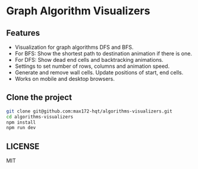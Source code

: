 # Graph Algorithm Visualizers

## Features
- Visualization for graph algorithms DFS and BFS.
- For BFS: Show the shortest path to destination animation if there is one.
- For DFS: Show dead end cells and backtracking animations.
- Settings to set number of rows, columns and animation speed.
- Generate and remove wall cells. Update positions of start, end cells.
- Works on mobile and desktop browsers.

## Clone the project

```bash
git clone git@github.com:max172-hqt/algorithms-visualizers.git
cd algorithms-visualizers
npm install
npm run dev
```

## LICENSE
MIT